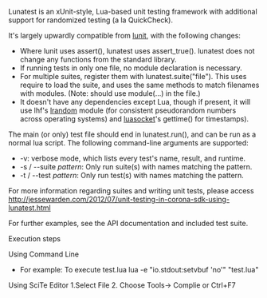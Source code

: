 Lunatest is an xUnit-style, Lua-based unit testing framework with
additional support for randomized testing (a la QuickCheck).

It's largely upwardly compatible from [lunit][], with the following changes:

* Where lunit uses assert(), lunatest uses assert_true(). lunatest does
  not change any functions from the standard library.
* If running tests in only one file, no module declaration is necessary.
* For multiple suites, register them with lunatest.suite("file").
  This uses require to load the suite, and uses the same methods to
  match filenames with modules. (Note: should use module(...) in the file.)
* It doesn't have any dependencies except Lua, though if present, it
  will use lhf's [lrandom][] module (for consistent pseudorandom numbers
  across operating systems) and [luasocket][]'s gettime() for timestamps).

The main (or only) test file should end in lunatest.run(), and can be
run as a normal lua script. The following command-line arguments are
supported:

* -v: verbose mode, which lists every test's name, result, and runtime.
* -s / --suite *pattern*: Only run suite(s) with names matching the pattern.
* -t / --test *pattern*: Only run test(s) with names matching the pattern.

[lunit]: http://www.nessie.de/mroth/lunit/
[lrandom]: http://www.tecgraf.puc-rio.br/~lhf/ftp/lua/#lrandom
[luasocket]: http://luaforge.net/projects/luasocket/


For more information regarding suites and writing unit tests, please access  http://jessewarden.com/2012/07/unit-testing-in-corona-sdk-using-lunatest.html

For further examples, see the API documentation and included test suite.


Execution steps

Using Command Line
* For example: To execute test.lua
	lua -e "io.stdout:setvbuf 'no'" "test.lua" 
	
Using SciTe Editor
1.Select File
2. Choose Tools-> Complie  or Ctrl+F7	